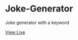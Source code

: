 # Joke-Generator
 Joke generator with a keyword

 [View Live](https://github.com/AtanasovaVanya/Joke-Generator/index.html)
